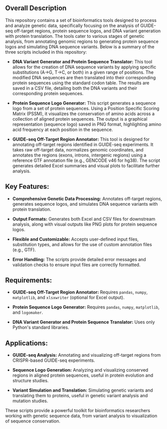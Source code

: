 ## Overall Description

This repository contains a set of bioinformatics tools designed to process and analyze genetic data, specifically focusing on the analysis of GUIDE-seq off-target regions, protein sequence logos, and DNA variant generation with protein translation. The tools cater to various stages of genetic analysis, from annotating genomic regions to generating protein sequence logos and simulating DNA sequence variants. Below is a summary of the three scripts included in this repository:

+ **DNA Variant Generator and Protein Sequence Translator:**
This tool allows for the creation of DNA sequence variants by applying specific substitutions (A->G, T->C, or both) in a given range of positions. The modified DNA sequences are then translated into their corresponding protein sequences using the standard codon table. The results are saved in a CSV file, detailing both the DNA variants and their corresponding protein sequences.

+ **Protein Sequence Logo Generator:**
This script generates a sequence logo from a set of protein sequences. Using a Position Specific Scoring Matrix (PSSM), it visualizes the conservation of amino acids across a collection of aligned protein sequences. The output is a graphical representation (sequence logo) saved in PNG format, highlighting amino acid frequency at each position in the sequence.

+ **GUIDE-seq Off-Target Region Annotator:**
This tool is designed for annotating off-target regions identified in GUIDE-seq experiments. It takes raw off-target data, normalizes genomic coordinates, and annotates the regions (exons, introns, intergenic regions) using a reference GTF annotation file (e.g., GENCODE v46 for hg38). The script generates detailed Excel summaries and visual plots to facilitate further analysis.

## Key Features:

+ **Comprehensive Genetic Data Processing:** Annotates off-target regions, generates sequence logos, and simulates DNA sequence variants with protein translation.

+ **Output Formats:** Generates both Excel and CSV files for downstream analysis, along with visual outputs like PNG plots for protein sequence logos.

+ **Flexible and Customizable:** Accepts user-defined input files, substitution types, and allows for the use of custom annotation files (e.g., GTF).

+ **Error Handling:** The scripts provide detailed error messages and validation checks to ensure input files are correctly formatted.

## Requirements:

+ **GUIDE-seq Off-Target Region Annotator:** Requires `pandas`, `numpy`, `matplotlib`, and `xlsxwriter` (optional for Excel output).

+ **Protein Sequence Logo Generator:** Requires `pandas`, `numpy`, `matplotlib`, and `logomaker`.

+ **DNA Variant Generator and Protein Sequence Translator:** Uses only Python's standard libraries.

## Applications:

+ **GUIDE-seq Analysis:** Annotating and visualizing off-target regions from CRISPR-based GUIDE-seq experiments.

+ **Sequence Logo Generation:** Analyzing and visualizing conserved regions in aligned protein sequences, useful in protein evolution and structure studies.

+ **Variant Simulation and Translation:** Simulating genetic variants and translating them to proteins, useful in genetic variant analysis and mutation studies.

These scripts provide a powerful toolkit for bioinformatics researchers working with genetic sequence data, from variant analysis to visualization of sequence conservation.
